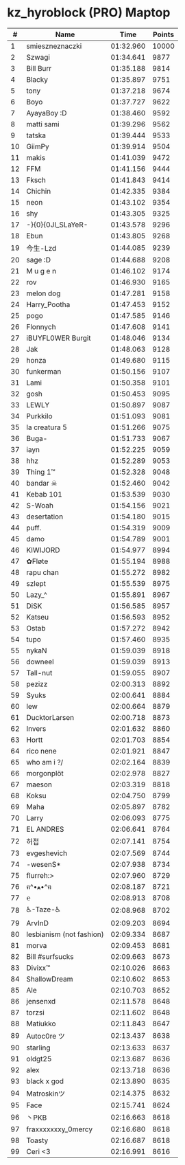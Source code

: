 # kz_hyroblock (PRO) Maptop

|  # | Name | Time | Points |
|-------------- | -------------- | -------------- | -------------- | 
| 1 | smieszneznaczki | 01:32.960 | 10000 | 
| 2 | Szwagi | 01:34.641 | 9877 | 
| 3 | Bill Burr | 01:35.188 | 9814 | 
| 4 | Blacky | 01:35.897 | 9751 | 
| 5 | tony | 01:37.218 | 9674 | 
| 6 | Boyo | 01:37.727 | 9622 | 
| 7 | AyayaBoy :D | 01:38.460 | 9592 | 
| 8 | matti sami | 01:39.296 | 9562 | 
| 9 | tatska | 01:39.444 | 9533 | 
| 10 | GiimPy | 01:39.914 | 9504 | 
| 11 | makis | 01:41.039 | 9472 | 
| 12 | FFM | 01:41.156 | 9444 | 
| 13 | Fksch | 01:41.843 | 9414 | 
| 14 | Chichin | 01:42.335 | 9384 | 
| 15 | neon | 01:43.102 | 9354 | 
| 16 | shy | 01:43.305 | 9325 | 
| 17 | -}{0}{0JI_SLaYeR- | 01:43.578 | 9296 | 
| 18 | Ebun | 01:43.805 | 9268 | 
| 19 | 今生-Lzd | 01:44.085 | 9239 | 
| 20 | sage :D | 01:44.688 | 9208 | 
| 21 | M u g e n | 01:46.102 | 9174 | 
| 22 | rov | 01:46.930 | 9165 | 
| 23 | melon dog | 01:47.281 | 9158 | 
| 24 | Harry_Pootha | 01:47.453 | 9152 | 
| 25 | pogo | 01:47.585 | 9146 | 
| 26 | Flonnych | 01:47.608 | 9141 | 
| 27 | iBUYFL0WER Burgit | 01:48.046 | 9134 | 
| 28 | Jak | 01:48.063 | 9128 | 
| 29 | honza | 01:49.680 | 9115 | 
| 30 | funkerman | 01:50.156 | 9107 | 
| 31 | Lami | 01:50.358 | 9101 | 
| 32 | gosh | 01:50.453 | 9095 | 
| 33 | LEWLY | 01:50.897 | 9087 | 
| 34 | Purkkilo | 01:51.093 | 9081 | 
| 35 | la creatura 5 | 01:51.266 | 9075 | 
| 36 | Buga- | 01:51.733 | 9067 | 
| 37 | iayn | 01:52.225 | 9059 | 
| 38 | hhz | 01:52.289 | 9053 | 
| 39 | Thing 1™ | 01:52.328 | 9048 | 
| 40 | bandar ☠ | 01:52.460 | 9042 | 
| 41 | Kebab 101 | 01:53.539 | 9030 | 
| 42 | S-Woah | 01:54.156 | 9021 | 
| 43 | desertation | 01:54.180 | 9015 | 
| 44 | puff. | 01:54.319 | 9009 | 
| 45 | damo | 01:54.789 | 9001 | 
| 46 | KIWIJORD | 01:54.977 | 8994 | 
| 47 | ✿Fløte | 01:55.194 | 8988 | 
| 48 | rapu chan | 01:55.272 | 8982 | 
| 49 | szlept | 01:55.539 | 8975 | 
| 50 | Lazy_^ | 01:55.891 | 8967 | 
| 51 | DiSK | 01:56.585 | 8957 | 
| 52 | Katseu | 01:56.593 | 8952 | 
| 53 | Ostab | 01:57.272 | 8942 | 
| 54 | tupo | 01:57.460 | 8935 | 
| 55 | nykaN | 01:59.039 | 8918 | 
| 56 | downeel | 01:59.039 | 8913 | 
| 57 | Tall-nut | 01:59.055 | 8907 | 
| 58 | pezizz | 02:00.313 | 8892 | 
| 59 | Syuks | 02:00.641 | 8884 | 
| 60 | lew | 02:00.664 | 8879 | 
| 61 | DucktorLarsen | 02:00.718 | 8873 | 
| 62 | Invers | 02:01.632 | 8860 | 
| 63 | Hortt | 02:01.703 | 8854 | 
| 64 | rico nene | 02:01.921 | 8847 | 
| 65 | who am i ?/ | 02:02.164 | 8839 | 
| 66 | morgonplöt | 02:02.978 | 8827 | 
| 67 | maeson | 02:03.319 | 8818 | 
| 68 | Koksu | 02:04.750 | 8799 | 
| 69 | Maha | 02:05.897 | 8782 | 
| 70 | Larry | 02:06.093 | 8775 | 
| 71 | EL ANDRES | 02:06.641 | 8764 | 
| 72 | 허접 | 02:07.141 | 8754 | 
| 73 | evgeshevich | 02:07.569 | 8744 | 
| 74 | -wesenS* | 02:07.938 | 8734 | 
| 75 | flurreh:> | 02:07.960 | 8729 | 
| 76 | ฅ^•ﻌ•^ฅ | 02:08.187 | 8721 | 
| 77 | ℮ | 02:08.913 | 8708 | 
| 78 | ♿-Taze-♿ | 02:08.968 | 8702 | 
| 79 | ArvInD | 02:09.203 | 8694 | 
| 80 | lesbianism (not fashion) | 02:09.334 | 8687 | 
| 81 | morva | 02:09.453 | 8681 | 
| 82 | Bill #surfsucks | 02:09.663 | 8673 | 
| 83 | Divixx™ | 02:10.026 | 8663 | 
| 84 | ShallowDream | 02:10.602 | 8653 | 
| 85 | Ale | 02:10.703 | 8652 | 
| 86 | jensenxd | 02:11.578 | 8648 | 
| 87 | torzsi | 02:11.602 | 8648 | 
| 88 | Matiukko | 02:11.843 | 8647 | 
| 89 | Autoc0re ツ | 02:13.437 | 8638 | 
| 90 | starling | 02:13.633 | 8637 | 
| 91 | oldgt25 | 02:13.687 | 8636 | 
| 92 | alex | 02:13.718 | 8636 | 
| 93 | black x god | 02:13.890 | 8635 | 
| 94 | Matroskinツ | 02:14.375 | 8632 | 
| 95 | Face | 02:15.741 | 8624 | 
| 96 | 丶PKB | 02:16.663 | 8618 | 
| 97 | fraxxxxxxxy_0mercy | 02:16.680 | 8618 | 
| 98 | Toasty | 02:16.687 | 8618 | 
| 99 | Ceri <3 | 02:16.991 | 8616 | 

